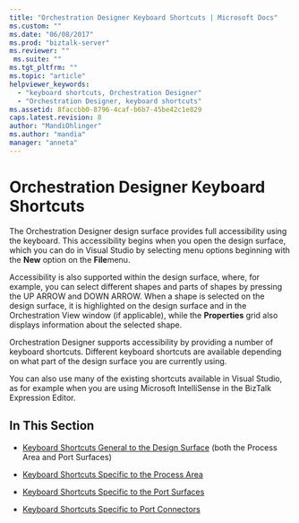 ```yaml
---
title: "Orchestration Designer Keyboard Shortcuts | Microsoft Docs"
ms.custom: ""
ms.date: "06/08/2017"
ms.prod: "biztalk-server"
ms.reviewer: ""
 ms.suite: ""
ms.tgt_pltfrm: ""
ms.topic: "article"
helpviewer_keywords: 
  - "keyboard shortcuts, Orchestration Designer"
  - "Orchestration Designer, keyboard shortcuts"
ms.assetid: 8faccbb0-8796-4caf-b6b7-45be42c1e829
caps.latest.revision: 8
author: "MandiOhlinger"
ms.author: "mandia"
manager: "anneta"
---
```

# Orchestration Designer Keyboard Shortcuts
The Orchestration Designer design surface provides full accessibility using the keyboard. This accessibility begins when you open the design surface, which you can do in Visual Studio by selecting menu options beginning with the **New** option on the **File**menu.  
  
 Accessibility is also supported within the design surface, where, for example, you can select different shapes and parts of shapes by pressing the UP ARROW and DOWN ARROW. When a shape is selected on the design surface, it is highlighted on the design surface and in the Orchestration View window (if applicable), while the **Properties** grid also displays information about the selected shape.  
  
 Orchestration Designer supports accessibility by providing a number of keyboard shortcuts. Different keyboard shortcuts are available depending on what part of the design surface you are currently using.  
  
 You can also use many of the existing shortcuts available in Visual Studio, as for example when you are using Microsoft IntelliSense in the BizTalk Expression Editor.  
  
## In This Section  
  
-   [Keyboard Shortcuts General to the Design Surface](../core/keyboard-shortcuts-general-to-the-design-surface.md) (both the Process Area and Port Surfaces)  
  
-   [Keyboard Shortcuts Specific to the Process Area](../core/keyboard-shortcuts-specific-to-the-process-area.md)  
  
-   [Keyboard Shortcuts Specific to the Port Surfaces](../core/keyboard-shortcuts-specific-to-the-port-surfaces.md)  
  
-   [Keyboard Shortcuts Specific to Port Connectors](../core/keyboard-shortcuts-specific-to-port-connectors.md)
